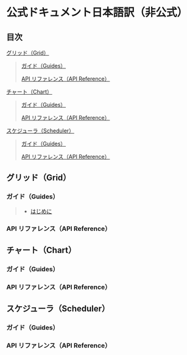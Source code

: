 # 公式ドキュメント日本語訳（非公式）

## 目次

[グリッド（Grid）](#グリッドgrid)

> [ガイド（Guides）](#ガイドguides)
>
> [API リファレンス（API Reference）](#api-リファレンスapi-reference)

[チャート（Chart）](#チャートchart)

> [ガイド（Guides）](#ガイドguides-1)
>
> [API リファレンス（API Reference）](#api-リファレンスapi-reference-1)

[スケジューラ（Scheduler）](#スケジューラscheduler)

> [ガイド（Guides）](#ガイドguides-2)
>
> [API リファレンス（API Reference）](#api-リファレンスapi-reference-2)

## グリッド（Grid）

### ガイド（Guides）

> - [はじめに](./grid/guides/GettingStarted.md)

### API リファレンス（API Reference）

## チャート（Chart）

### ガイド（Guides）

### API リファレンス（API Reference）

## スケジューラ（Scheduler）

### ガイド（Guides）

### API リファレンス（API Reference）
